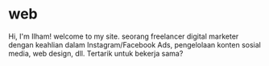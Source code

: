 # web
Hi, I'm Ilham! welcome to my site. seorang freelancer digital marketer dengan keahlian dalam Instagram/Facebook Ads, pengelolaan konten sosial media, web design, dll. Tertarik untuk bekerja sama?   

